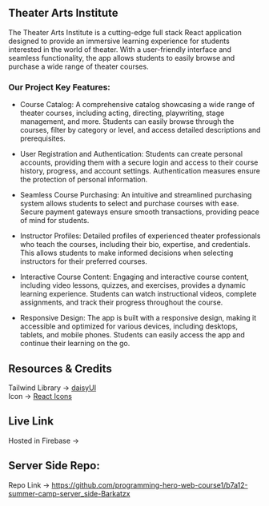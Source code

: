 ## Theater Arts Institute
The Theater Arts Institute is a cutting-edge full stack React application designed to provide an immersive learning experience for students interested in the world of theater. With a user-friendly interface and seamless functionality, the app allows students to easily browse and purchase a wide range of theater courses.
<br/>

### **Our Project Key Features:**
* Course Catalog: A comprehensive catalog showcasing a wide range of theater courses, including acting, directing, playwriting, stage management, and more. Students can easily browse through the courses, filter by category or level, and access detailed descriptions and prerequisites.

* User Registration and Authentication: Students can create personal accounts, providing them with a secure login and access to their course history, progress, and account settings. Authentication measures ensure the protection of personal information.

* Seamless Course Purchasing: An intuitive and streamlined purchasing system allows students to select and purchase courses with ease. Secure payment gateways ensure smooth transactions, providing peace of mind for students.

* Instructor Profiles: Detailed profiles of experienced theater professionals who teach the courses, including their bio, expertise, and credentials. This allows students to make informed decisions when selecting instructors for their preferred courses.

*  Interactive Course Content: Engaging and interactive course content, including video lessons, quizzes, and exercises, provides a dynamic learning experience. Students can watch instructional videos, complete assignments, and track their progress throughout the course.

* Responsive Design: The app is built with a responsive design, making it accessible and optimized for various devices, including desktops, tablets, and mobile phones. Students can easily access the app and continue their learning on the go.

## Resources & Credits

Tailwind Library -> [daisyUI](https://daisyui.com/)
<br/>
Icon -> [React Icons](https://react-icons.github.io/react-icons)


## Live Link
Hosted in Firebase ->  

## Server Side Repo:
Repo Link -> https://github.com/programming-hero-web-course1/b7a12-summer-camp-server_side-Barkatzx


